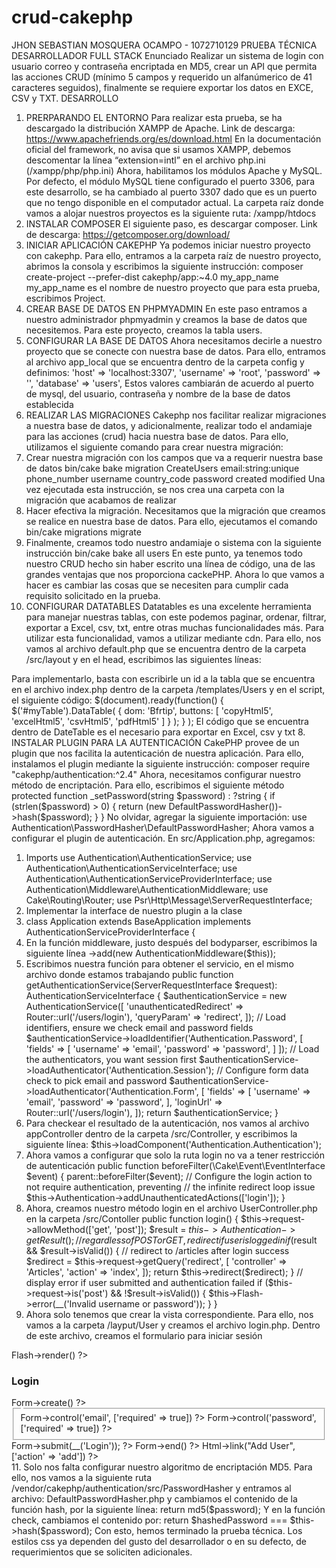 # crud-cakephp
JHON SEBASTIAN MOSQUERA OCAMPO - 1072710129
PRUEBA TÉCNICA DESARROLLADOR FULL STACK
Enunciado 
Realizar un sistema de login con usuario correo y contraseña encriptada en MD5, crear un API 
que permita las acciones CRUD (mínimo 5 campos y requerido un alfanúmerico de 41 caracteres 
seguidos), finalmente se requiere exportar los datos en EXCE, CSV y TXT.
DESARROLLO 
1. PRERPARANDO EL ENTORNO 
Para realizar esta prueba, se ha descargado la distribución XAMPP de Apache. 
Link de descarga: https://www.apachefriends.org/es/download.html
En la documentación oficial del framework, no avisa que si usamos XAMPP, debemos 
descomentar la línea “extension=intl” en el archivo php.ini (/xampp/php/php.ini)
Ahora, habilitamos los módulos Apache y MySQL. Por defecto, el módulo MySQL tiene
configurado el puerto 3306, para este desarrollo, se ha cambiado al puerto 3307 dado 
que es un puerto que no tengo disponible en el computador actual.
La carpeta raíz donde vamos a alojar nuestros proyectos es la siguiente ruta: 
/xampp/htdocs
2. INSTALAR COMPOSER 
El siguiente paso, es descargar composer. 
Link de descarga: https://getcomposer.org/download/
3. INICIAR APLICACIÓN CAKEPHP 
Ya podemos iniciar nuestro proyecto con cakephp. Para ello, entramos a la carpeta raíz de 
nuestro proyecto, abrimos la consola y escribimos la siguiente instrucción: composer 
create-project --prefer-dist cakephp/app:~4.0 my_app_name
my_app_name es el nombre de nuestro proyecto que para esta prueba, escribimos Project.
4. CREAR BASE DE DATOS EN PHPMYADMIN 
En este paso entramos a nuestro administrador phpmyadmin y creamos la base de datos 
que necesitemos. Para este proyecto, creamos la tabla users.
5. CONFIGURAR LA BASE DE DATOS 
Ahora necesitamos decirle a nuestro proyecto que se conecte con nuestra base de datos. 
Para ello, entramos al archivo app_local que se encuentra dentro de la carpeta config y 
definimos:
'host' => 'localhost:3307',
 'username' => 'root',
 'password' => '',
 'database' => 'users',
Estos valores cambiarán de acuerdo al puerto de mysql, del usuario, contraseña y nombre 
de la base de datos establecida
6. REALIZAR LAS MIGRACIONES 
Cakephp nos facilitar realizar migraciones a nuestra base de datos, y adicionalmente, 
realizar todo el andamiaje para las acciones (crud) hacia nuestra base de datos.
Para ello, utilizamos el siguiente comando para crear nuestra migración:
1. Crear nuestra migración con los campos que va a requerir nuestra base de datos
bin/cake bake migration CreateUsers email:string:unique phone_number username 
country_code password created modified
Una vez ejecutada esta instrucción, se nos crea una carpeta con la migración que acabamos 
de realizar
2. Hacer efectiva la migración. Necesitamos que la migración que creamos se realice en 
nuestra base de datos. Para ello, ejecutamos el comando
bin/cake migrations migrate
3. Finalmente, creamos todo nuestro andamiaje o sistema con la siguiente instrucción
bin/cake bake all users
En este punto, ya tenemos todo nuestro CRUD hecho sin haber escrito una línea de código, 
una de las grandes ventajas que nos proporciona cackePHP. Ahora lo que vamos a hacer 
es cambiar las cosas que se necesiten para cumplir cada requisito solicitado en la prueba.
7. CONFIGURAR DATATABLES 
Datatables es una excelente herramienta para manejar nuestras tablas, con este podemos 
paginar, ordenar, filtrar, exportar a Excel, csv, txt, entre otras muchas funcionalidades más.
Para utilizar esta funcionalidad, vamos a utilizar mediante cdn. Para ello, nos vamos al 
archivo default.php que se encuentra dentro de la carpeta /src/layout y en el head, 
escribimos las siguientes líneas:
<script src="https://ajax.googleapis.com/ajax/libs/jquery/3.6.0/jquery.min.js"></script>
 <!-- Datatable JS -->
 <script src="https://cdn.datatables.net/1.12.1/js/jquery.dataTables.min.js"></script>
 <script 
src="https://cdn.datatables.net/buttons/2.2.3/js/dataTables.buttons.min.js"></script>
 <script src="https://cdnjs.cloudflare.com/ajax/libs/jszip/3.1.3/jszip.min.js"></script>
 <script 
src="https://cdnjs.cloudflare.com/ajax/libs/pdfmake/0.1.53/pdfmake.min.js"></script>
 <script 
src="https://cdnjs.cloudflare.com/ajax/libs/pdfmake/0.1.53/vfs_fonts.js"></script>
 <script 
src="https://cdn.datatables.net/buttons/2.2.3/js/buttons.html5.min.js"></script>
Para implementarlo, basta con escribirle un id a la tabla que se encuentra en el archivo 
index.php dentro de la carpeta /templates/Users y en el script, el siguiente código:
$(document).ready(function() {
 $('#myTable').DataTable( {
 dom: 'Bfrtip',
 buttons: [
 'copyHtml5',
 'excelHtml5',
 'csvHtml5',
 'pdfHtml5'
 ]
 } );
 } );
El código que se encuentra dentro de DateTable es el necesario para exportar en Excel, csv 
y txt
8. INSTALAR PLUGIN PARA LA AUTENTICACIÓN 
CakePHP provee de un plugin que nos facilita la autenticación de nuestra aplicación. Para
ello, instalamos el plugin mediante la siguiente instrucción:
composer require "cakephp/authentication:^2.4"
Ahora, necesitamos configurar nuestro método de encriptación. Para ello, escribimos el 
siguiente método
protected function _setPassword(string $password) : ?string
 {
 if (strlen($password) > 0) {
 return (new DefaultPasswordHasher())->hash($password);
 }
 }
No olvidar, agregar la siguiente importación: use 
Authentication\PasswordHasher\DefaultPasswordHasher;
Ahora vamos a configurar el plugin de autenticación.
En src/Application.php, agregamos:
1. Imports
use Authentication\AuthenticationService;
use Authentication\AuthenticationServiceInterface;
use Authentication\AuthenticationServiceProviderInterface;
use Authentication\Middleware\AuthenticationMiddleware;
use Cake\Routing\Router;
use Psr\Http\Message\ServerRequestInterface;
2. Implementar la interface de nuestro plugin a la clase
3. class Application extends BaseApplication
 implements AuthenticationServiceProviderInterface
{
4. En la función middleware, justo después del bodyparser, escribimos la siguiente línea
->add(new AuthenticationMiddleware($this));
5. Escribimos nuestra función para obtener el servicio, en el mismo archivo donde estamos 
trabajando
public function getAuthenticationService(ServerRequestInterface $request): 
AuthenticationServiceInterface
{
 $authenticationService = new AuthenticationService([
 'unauthenticatedRedirect' => Router::url('/users/login'),
 'queryParam' => 'redirect',
 ]);
 // Load identifiers, ensure we check email and password fields
 $authenticationService->loadIdentifier('Authentication.Password', [
 'fields' => [
 'username' => 'email',
 'password' => 'password',
 ]
 ]);
 // Load the authenticators, you want session first
 $authenticationService->loadAuthenticator('Authentication.Session');
 // Configure form data check to pick email and password
 $authenticationService->loadAuthenticator('Authentication.Form', [
 'fields' => [
 'username' => 'email',
 'password' => 'password',
 ],
 'loginUrl' => Router::url('/users/login'),
 ]);
 return $authenticationService;
}
6. Para checkear el resultado de la autenticación, nos vamos al archivo appController 
dentro de la carpeta /src/Controller, y escribimos la siguiente línea:
$this->loadComponent('Authentication.Authentication');
7. Ahora vamos a configurar que solo la ruta login no va a tener restricción de 
autenticación
public function beforeFilter(\Cake\Event\EventInterface $event)
{
 parent::beforeFilter($event);
 // Configure the login action to not require authentication, preventing
 // the infinite redirect loop issue
 $this->Authentication->addUnauthenticatedActions(['login']);
}
9. Ahora, creamos nuestro método login en el archivo UserController.php en la carpeta 
/src/Contoller
public function login()
{
 $this->request->allowMethod(['get', 'post']);
 $result = $this->Authentication->getResult();
 // regardless of POST or GET, redirect if user is logged in
 if ($result && $result->isValid()) {
 // redirect to /articles after login success
 $redirect = $this->request->getQuery('redirect', [
 'controller' => 'Articles',
 'action' => 'index',
 ]);
 return $this->redirect($redirect);
 }
 // display error if user submitted and authentication failed
 if ($this->request->is('post') && !$result->isValid()) {
 $this->Flash->error(__('Invalid username or password'));
 }
}
10. Ahora solo tenemos que crear la vista correspondiente. Para ello, nos vamos a la 
carpeta /layput/User y creamos el archivo login.php. Dentro de este archivo, creamos 
el formulario para iniciar sesión
<!-- in /templates/Users/login.php -->
<div class="users form">
 <?= $this->Flash->render() ?>
 <h3>Login</h3>
 <?= $this->Form->create() ?>
 <fieldset>
 <legend><?= __('Please enter your username and password') ?></legend>
 <?= $this->Form->control('email', ['required' => true]) ?>
 <?= $this->Form->control('password', ['required' => true]) ?>
 </fieldset>
 <?= $this->Form->submit(__('Login')); ?>
 <?= $this->Form->end() ?>
 <?= $this->Html->link("Add User", ['action' => 'add']) ?>
</div>
11. Solo nos falta configurar nuestro algoritmo de encriptación MD5. Para ello, nos vamos 
a la siguiente ruta /vendor/cakephp/authentication/src/PasswordHasher y entramos al 
archivo: DefaultPasswordHasher.php y cambiamos el contenido de la función hash, por 
la siguiente línea:
return md5($password);
Y en la función check, cambiamos el contenido por: 
return $hashedPassword === $this->hash($password);
Con esto, hemos terminado la prueba técnica. Los estilos css ya dependen del gusto del 
desarrollador o en su defecto, de requerimientos que se soliciten adicionales. 